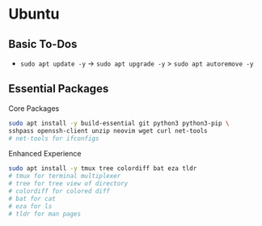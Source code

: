# Ubuntu

## Basic To-Dos

- `sudo apt update -y` -> `sudo apt upgrade -y` > `sudo apt autoremove -y`

## Essential Packages
Core Packages
```bash
sudo apt install -y build-essential git python3 python3-pip \
sshpass openssh-client unzip neovim wget curl net-tools
# net-tools for ifconfigs
```
Enhanced Experience
```bash
sudo apt install -y tmux tree colordiff bat eza tldr
# tmux for terminal multiplexer
# tree for tree view of directory
# colordiff for colored diff
# bat for cat
# eza for ls
# tldr for man pages
```
